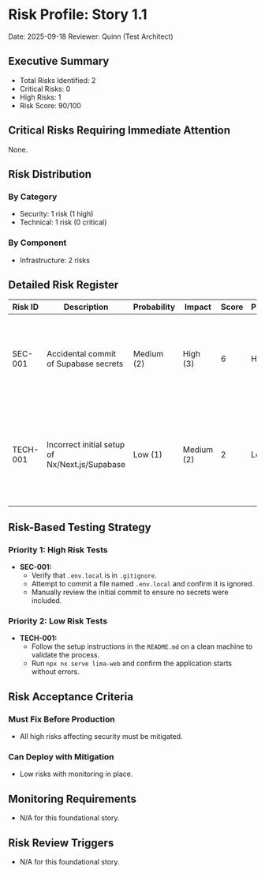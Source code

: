 # Risk Profile: Story 1.1

Date: 2025-09-18
Reviewer: Quinn (Test Architect)

## Executive Summary

- Total Risks Identified: 2
- Critical Risks: 0
- High Risks: 1
- Risk Score: 90/100

## Critical Risks Requiring Immediate Attention

None.

## Risk Distribution

### By Category

- Security: 1 risk (1 high)
- Technical: 1 risk (0 critical)

### By Component

- Infrastructure: 2 risks

## Detailed Risk Register

| Risk ID  | Description                                     | Probability | Impact     | Score | Priority | Mitigation                                                                                                                               |
| -------- | ----------------------------------------------- | ----------- | ---------- | ----- | -------- | ---------------------------------------------------------------------------------------------------------------------------------------- |
| SEC-001  | Accidental commit of Supabase secrets           | Medium (2)  | High (3)   | 6     | High     | Add `.env.local` to `.gitignore`. Use `.env.example` for template. Add pre-commit hook to check for secrets.                               |
| TECH-001 | Incorrect initial setup of Nx/Next.js/Supabase | Low (1)     | Medium (2) | 2     | Low      | Follow official documentation. Create a `README.md` with clear setup instructions. Verify each step in the Acceptance Criteria. |

## Risk-Based Testing Strategy

### Priority 1: High Risk Tests

- **SEC-001:**
  - Verify that `.env.local` is in `.gitignore`.
  - Attempt to commit a file named `.env.local` and confirm it is ignored.
  - Manually review the initial commit to ensure no secrets were included.

### Priority 2: Low Risk Tests

- **TECH-001:**
  - Follow the setup instructions in the `README.md` on a clean machine to validate the process.
  - Run `npx nx serve lima-web` and confirm the application starts without errors.

## Risk Acceptance Criteria

### Must Fix Before Production

- All high risks affecting security must be mitigated.

### Can Deploy with Mitigation

- Low risks with monitoring in place.

## Monitoring Requirements

- N/A for this foundational story.

## Risk Review Triggers

- N/A for this foundational story.
